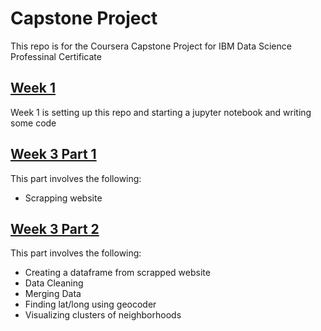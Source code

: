 # Capstone Project

This repo is for the Coursera Capstone Project for IBM Data Science Professinal Certificate


## [Week 1](https://github.com/kdavidr94/Coursera_Capstone/blob/master/week_1_capstone.ipynb)

Week 1 is setting up this repo and starting a jupyter notebook and writing some code

## [Week 3 Part 1](https://github.com/kdavidr94/Coursera_Capstone/blob/master/week3_capstone_part1.ipynb)

This part involves the following:

- Scrapping website

## [Week 3 Part 2](https://github.com/kdavidr94/Coursera_Capstone/blob/master/week3_capstone_part2.ipynb)

This part involves the following:

- Creating a dataframe from scrapped website
- Data Cleaning
- Merging Data
- Finding lat/long using geocoder
- Visualizing clusters of neighborhoods
